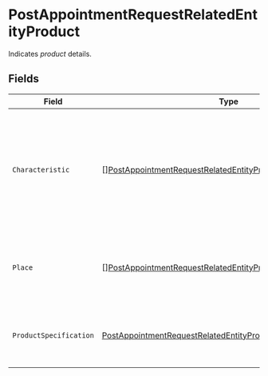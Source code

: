 # PostAppointmentRequestRelatedEntityProduct

Indicates <i>product</i> details.


## Fields

| Field                                                                                                                                                                       | Type                                                                                                                                                                        | Required                                                                                                                                                                    | Description                                                                                                                                                                 |
| --------------------------------------------------------------------------------------------------------------------------------------------------------------------------- | --------------------------------------------------------------------------------------------------------------------------------------------------------------------------- | --------------------------------------------------------------------------------------------------------------------------------------------------------------------------- | --------------------------------------------------------------------------------------------------------------------------------------------------------------------------- |
| `Characteristic`                                                                                                                                                            | [][PostAppointmentRequestRelatedEntityProductCharacteristic](../../models/shared/postappointmentrequestrelatedentityproductcharacteristic.md)                               | :heavy_minus_sign:                                                                                                                                                          | Indicates list of product characteristics. Characteristics of the product to instantiate or to modify.</br>Note: This list is passed when directory number search is made.<br/> |
| `Place`                                                                                                                                                                     | [][PostAppointmentRequestRelatedEntityProductPlace](../../models/shared/postappointmentrequestrelatedentityproductplace.md)                                                 | :heavy_minus_sign:                                                                                                                                                          | List of places.</br>Note: This list is passed when search is made based on address key.<br/>                                                                                |
| `ProductSpecification`                                                                                                                                                      | [PostAppointmentRequestRelatedEntityProductProductSpecification](../../models/shared/postappointmentrequestrelatedentityproductproductspecification.md)                     | :heavy_check_mark:                                                                                                                                                          | Place holder for capturing product details against which appointment is being booked.                                                                                       |
